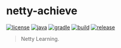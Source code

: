 # netty-achieve

[![license](https://img.shields.io/badge/license-MIT-green.svg?style=flat&logo=github)](https://www.mit-license.org)
[![java](https://img.shields.io/badge/java-1.8-brightgreen.svg?style=flat&logo=java)](https://www.oracle.com/java/technologies/javase-downloads.html)
[![gradle](https://img.shields.io/badge/gradle-5.6.2-brightgreen.svg?style=flat&logo=gradle)](https://docs.gradle.org/5.6.2/userguide/installation.html)
[![build](https://github.com/aaric/nacos-achieve/workflows/build/badge.svg)](https://github.com/aaric/nacos-achieve/actions)
[![release](https://img.shields.io/badge/release-1.0.0-blue.svg)](https://github.com/aaric/nacos-achieve/releases)

> Netty Learning.

